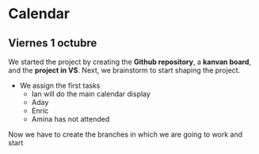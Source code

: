 # Calendar

## Viernes 1 octubre ##

We started the project by creating the **Github repository**, a **kanvan board**, and the **project in VS**.
Next, we brainstorm to start shaping the project.
* We assign the first tasks
    * Ian will do the main calendar display
    * Aday
    * Enric
    * Amina has not attended

Now we have to create the branches in which we are going to work and start